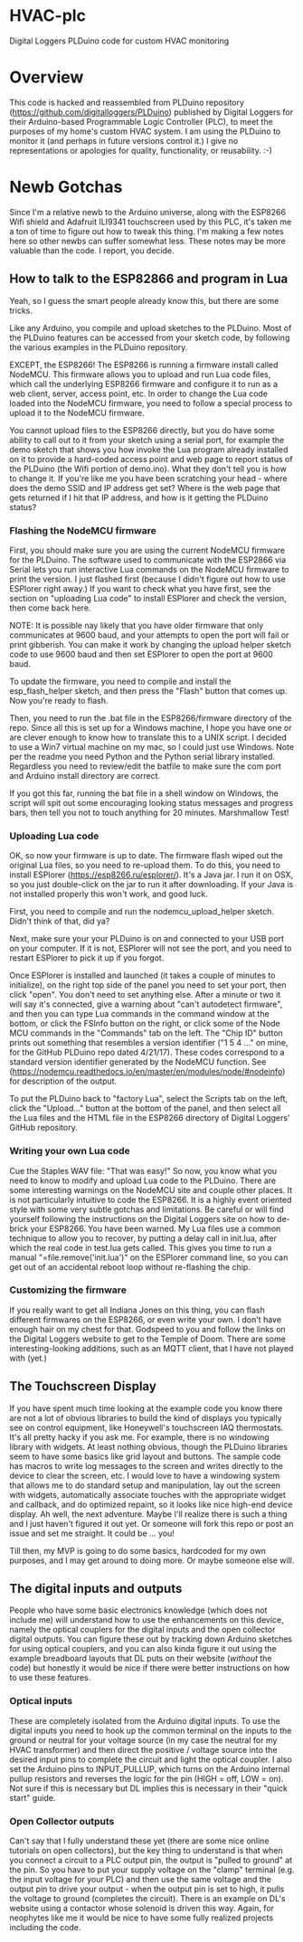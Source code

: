 # HVAC-plc
Digital Loggers PLDuino code for custom HVAC monitoring

# Overview
This code is hacked and reassembled from PLDuino repository (<https://github.com/digitalloggers/PLDuino>) published by Digital Loggers for their Arduino-based Programmable Logic Controller (PLC), to meet the purposes of my home's custom HVAC system. I am using the PLDuino to monitor it (and perhaps in future versions control it.) I give no representations or apologies for quality, functionality, or reusability. :-)

# Newb Gotchas
Since I'm a relative newb to the Arduino universe, along with the ESP8266 Wifi shield and Adafruit ILI9341 touchscreen used by this PLC, it's taken me a ton of time to figure out how to tweak this thing. I'm making a few notes here so other newbs can suffer somewhat less. These notes may be more valuable than the code. I report, you decide.

## How to talk to the ESP82866 and program in Lua
Yeah, so I guess the smart people already know this, but there are some tricks.

Like any Arduino, you compile and upload sketches to the PLDuino. Most of the PLDuino features can be accessed from your
sketch code, by following the various examples in the PLDuino repository.

EXCEPT, the ESP8266! The ESP8266 is running a firmware install called NodeMCU. This firmware allows you to upload and run Lua code files, which call the underlying ESP8266 firmware and configure it to run as a web client, server, access point, etc. In order to change the Lua code loaded into the NodeMCU firmware, you need to follow a special process to upload it to the NodeMCU firmware.

You cannot upload files to the ESP8266 directly, but you do have some ability to call out to it from your sketch using a serial port, for example the demo sketch that shows you how invoke the Lua program already installed on it to provide a hard-coded access point and web page to report status of the PLDuino (the Wifi portion of demo.ino). What they don't tell you is how to change it. If you're like me you have been scratching your head - where does the demo SSID and IP address get set? Where is the web page that gets returned if I hit that IP address, and how is it getting the PLDuino status?

### Flashing the NodeMCU firmware
First, you should make sure you are using the current NodeMCU firmware for the PLDuino. The software used to communicate with the ESP2866 via Serial lets you run interactive Lua commands on the NodeMCU firmware to print the version. I just flashed first (because I didn't figure out how to use ESPlorer right away.) If you want to check what you have first, see the section on "uploading Lua code" to install ESPlorer and check the version, then come back here.

NOTE: It is possible nay likely that you have older firmware that only communicates at 9600 baud, and your attempts to open the port will fail or print gibberish. You can make it work by changing the upload helper sketch code to use 9600 baud and then set ESPlorer to open the port at 9600 baud.

To update the firmware, you need to compile and install the esp_flash_helper sketch, and then press the "Flash" button that comes up. Now you're ready to flash.

Then, you need to run the .bat file in the ESP8266/firmware directory of the repo. Since all this is set up for a Windows machine, I hope you have one or are clever enough to know how to translate this to a UNIX script. I decided to use a Win7 virtual machine on my mac, so I could just use Windows. Note per the readme you need Python and the Python serial library installed. Regardless you need to review/edit the batfile to make sure the com port and Arduino install directory are correct.

If you got this far, running the bat file in a shell window on Windows, the script will spit out some encouraging looking status messages and progress bars, then tell you not to touch anything for 20 minutes. Marshmallow Test!
### Uploading Lua code
OK, so now your firmware is up to date. The firmware flash wiped out the original Lua files, so you need to re-upload them. To do this, you need to install ESPlorer (<https://esp8266.ru/esplorer/>). It's a Java jar. I run it on OSX, so you just double-click on the jar to run it after downloading. If your Java is not installed properly this won't work, and good luck.

First, you need to compile and run the nodemcu_upload_helper sketch. Didn't think of that, did ya?

Next, make sure your your PLDuino is on and connected to your USB port on your computer. If it is not, ESPlorer will not see the port, and you need to restart ESPlorer to pick it up if you forgot.

Once ESPlorer is installed and launched (it takes a couple of minutes to initialize), on the right top side of the panel you need to set your port, then click "open". You don't need to set anything else. After a minute or two it will say it's connected, give a warning about "can't autodetect firmware", and then you can type Lua commands in the command window at the bottom, or click the FSInfo button on the right, or click some of the Node MCU commands in the "Commands" tab on the left. The "Chip ID" button prints out something that resembles a version identifier ("1 5 4 ..." on mine, for the GitHub PLDuino repo dated 4/21/17). These codes correspond to a standard version identifier generated by the NodeMCU function. See (<https://nodemcu.readthedocs.io/en/master/en/modules/node/#nodeinfo>) for description of the output.

To put the PLDuino back to "factory Lua", select the Scripts tab on the left, click the "Upload..." button at the bottom of the panel, and then select all the Lua files and the HTML file in the ESP8266 directory of Digital Loggers' GitHub repository.

### Writing your own Lua code
Cue the Staples WAV file: "That was easy!" So now, you know what you need to know to modify and upload Lua code to the PLDuino. There are some interesting warnings on the NodeMCU site and couple other places. It is not particularly intuitive to code the ESP8266. It is a highly event oriented style with some very subtle gotchas and limitations. Be careful or will find yourself following the instructions on the Digital Loggers site on how to de-brick your ESP8266. You have been warned. My Lua files use a common technique to allow you to recover, by putting a delay call in init.lua, after which the real code in test.lua gets called. This gives you time to run a manual "=file.remove('init.lua')" on the ESPlorer command line, so you can get out of an accidental reboot loop without re-flashing the chip.
### Customizing the firmware
If you really want to get all Indiana Jones on this thing, you can flash different firmwares on the ESP8266, or even write your own. I don't have enough hair on my chest for that. Godspeed to you and follow the links on the Digital Loggers website to get to the Temple of Doom. There are some interesting-looking additions, such as an MQTT client, that I have not played with (yet.)

## The Touchscreen Display
If you have spent much time looking at the example code you know there are not a lot of obvious libraries to build the kind of displays you typically see on control equipment, like Honeywell's touchscreen IAQ thermostats. It's all pretty hacky if you ask me. For example, there is no windowing library with widgets. At least nothing obvious, though the PLDuino libraries seem to have some basics like grid layout and buttons. The sample code has macros to write log messages to the screen and writes directly to the device to clear the screen, etc. I would love to have a windowing system that allows me to do standard setup and manipulation, lay out the screen with widgets, automatically associate touches with the appropriate widget and callback, and do optimized repaint, so it looks like nice high-end device display. Ah well, the next adventure. Maybe I'll realize there is such a thing and I just haven't figured it out yet. Or someone will fork this repo or post an issue and set me straight. It could be ... you!

Till then, my MVP is going to do some basics, hardcoded for my own purposes, and I may get around to doing more. Or maybe someone else will.

## The digital inputs and outputs
People who have some basic electronics knowledge (which does not include me) will understand how to use the enhancements on this device, namely the optical couplers for the digital inputs and the open collector digital outputs. You can figure these out by tracking down Arduino sketches for using optical couplers, and you can also kinda figure it out using the example breadboard layouts that DL puts on their website (*without* the code) but honestly it would be nice if there were better instructions on how to use these features.

### Optical inputs
These are completely isolated from the Arduino digital inputs. To use the digital inputs you need to hook up the common terminal on the inputs to the ground or neutral for your voltage source (in my case the neutral for my HVAC transformer) and then direct the positive / voltage source into the desired input pins to complete the circuit and light the optical coupler. I also set the Arduino pins to INPUT_PULLUP, which turns on the Arduino internal pullup resistors and reverses the logic for the pin (HIGH = off, LOW = on). Not sure if this is necessary but DL implies this is necessary in their "quick start" guide.

### Open Collector outputs
Can't say that I fully understand these yet (there are some nice online tutorials on open collectors), but the key thing to understand is that when you connect a circuit to a PLC output pin, the output is "pulled to ground" at the pin. So you have to put your supply voltage on the "clamp" terminal (e.g. the input voltage for your PLC) and then use the same voltage and the output pin to drive your output - when the output pin is set to high, it pulls the voltage to ground (completes the circuit). There is an example on DL's website using a contactor whose solenoid is driven this way. Again, for neophytes like me it would be nice to have some fully realized projects including the code.
